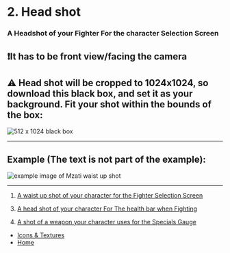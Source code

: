 # 2. Head shot

### A Headshot of your Fighter For the character Selection Screen

## ❗It has to be front view/facing the camera

## ⚠️ Head shot will be cropped to 1024x1024, so download this black box, and set it as your background. Fit your shot within the bounds of the box:

![512 x 1024 black box](https://sncommunity.github.io/req/assets/images/1024x1024.jpg)

---

## Example (The text is not part of the example):

![example image of Mzati waist up shot](https://sncommunity.github.io/req/assets/images/head.png)

---
<ol start = "1">
<li><a href="./waist-up-shot">A waist up shot of your character for the Fighter Selection Screen</a></li>
</ol>
<ol start = "3">
 <li><a href="./head-shot-fight-screen">A head shot of your character For The health bar when Fighting</a></li>
</ol>
<ol start = "4">
 <li><a href="./specials-gauge-weapon">A shot of a weapon your character uses for the Specials Gauge</a></li>
</ol>

- [Icons & Textures](./icons-and-textures)
- [Home](../)
